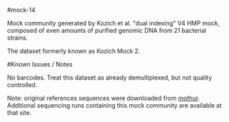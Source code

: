 #mock-14

Mock community generated by Kozich et al. "dual indexing" V4 HMP mock, composed of even amounts of purified genomic DNA from 21 bacterial strains.

The dataset formerly known as Kozich Mock 2.

#Known Issues / Notes

No barcodes. Treat this dataset as already demultiplexed, but not quality controlled.

Note: original references sequences were downloaded from [mothur](https://www.mothur.org/MiSeqDevelopmentData.html). Additional sequencing runs containing this mock community are available at that site.